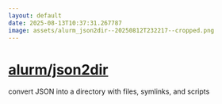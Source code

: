 ```yaml
---
layout: default
date: 2025-08-13T10:37:31.267787
image: assets/alurm_json2dir--20250812T232217--cropped.png
---
```


# [alurm/json2dir](https://github.com/alurm/json2dir)

convert JSON into a directory with files, symlinks, and scripts
